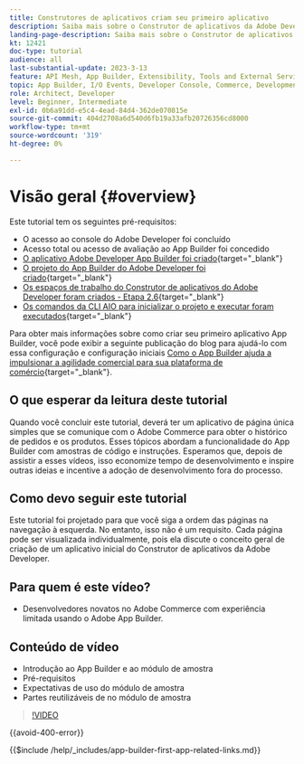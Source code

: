 ```yaml
---
title: Construtores de aplicativos criam seu primeiro aplicativo
description: Saiba mais sobre o Construtor de aplicativos da Adobe Developer usando o Adobe Commerce e crie seu primeiro aplicativo.
landing-page-description: Saiba mais sobre o Construtor de aplicativos da Adobe Developer usado com o Adobe Commerce e crie seu primeiro aplicativo.
kt: 12421
doc-type: tutorial
audience: all
last-substantial-update: 2023-3-13
feature: API Mesh, App Builder, Extensibility, Tools and External Services, Backend Development
topic: App Builder, I/O Events, Developer Console, Commerce, Development, Integrations
role: Architect, Developer
level: Beginner, Intermediate
exl-id: 0b6a91dd-e5c4-4ead-84d4-362de070815e
source-git-commit: 404d2708a6d540d6fb19a33afb20726356cd8000
workflow-type: tm+mt
source-wordcount: '319'
ht-degree: 0%

---
```


# Visão geral {#overview}

Este tutorial tem os seguintes pré-requisitos:

* O acesso ao console do Adobe Developer foi concluído
* Acesso total ou acesso de avaliação ao App Builder foi concedido
* [O aplicativo Adobe Developer App Builder foi criado](https://developer.adobe.com/app-builder/docs/getting_started/first_app/){target="_blank"}
* [O projeto do App Builder do Adobe Developer foi criado](https://developer.adobe.com/console){target="_blank"}
* [Os espaços de trabalho do Construtor de aplicativos do Adobe Developer foram criados - Etapa 2.6](https://developer.adobe.com/app-builder/docs/getting_started/first_app/#2-creating-a-new-project-on-developer-console){target="_blank"}
* [Os comandos da CLI AIO para inicializar o projeto e executar foram executados](https://developer.adobe.com/runtime){target="_blank"}

Para obter mais informações sobre como criar seu primeiro aplicativo App Builder, você pode exibir a seguinte publicação do blog para ajudá-lo com essa configuração e configuração iniciais [Como o App Builder ajuda a impulsionar a agilidade comercial para sua plataforma de comércio](https://business.adobe.com/blog/how-to/how-app-builder-helps-you-implement-a-composable-commerce-strategy){target="_blank"}.

## O que esperar da leitura deste tutorial

Quando você concluir este tutorial, deverá ter um aplicativo de página única simples que se comunique com o Adobe Commerce para obter o histórico de pedidos e os produtos. Esses tópicos abordam a funcionalidade do App Builder com amostras de código e instruções. Esperamos que, depois de assistir a esses vídeos, isso economize tempo de desenvolvimento e inspire outras ideias e incentive a adoção de desenvolvimento fora do processo.

## Como devo seguir este tutorial

Este tutorial foi projetado para que você siga a ordem das páginas na navegação à esquerda. No entanto, isso não é um requisito. Cada página pode ser visualizada individualmente, pois ela discute o conceito geral de criação de um aplicativo inicial do Construtor de aplicativos da Adobe Developer.

## Para quem é este vídeo?

* Desenvolvedores novatos no Adobe Commerce com experiência limitada usando o Adobe App Builder.

## Conteúdo de vídeo

* Introdução ao App Builder e ao módulo de amostra
* Pré-requisitos
* Expectativas de uso do módulo de amostra
* Partes reutilizáveis de no módulo de amostra

>[!VIDEO](https://video.tv.adobe.com/v/3416740?quality=12&learn=on)

{{avoid-400-error}}

{{$include /help/_includes/app-builder-first-app-related-links.md}}
